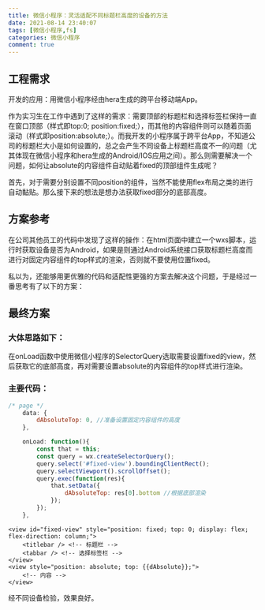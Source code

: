 ```yaml
---
title: 微信小程序：灵活适配不同标题栏高度的设备的方法
date: 2021-08-14 23:40:07
tags: [微信小程序,fs]
categories: 微信小程序
comment: true
---
```


## 工程需求

开发的应用：用微信小程序经由hera生成的跨平台移动端App。

作为实习生在工作中遇到了这样的需求：需要顶部的标题栏和选择标签栏保持一直在窗口顶部（样式即top:0; position:fixed;），而其他的内容组件则可以随着页面滚动（样式即position:absolute;）。而我开发的小程序属于跨平台App，不知道公司的标题栏大小是如何设置的，总之会产生不同设备上标题栏高度不一的问题（尤其体现在微信小程序和hera生成的Android/IOS应用之间）。那么则需要解决一个问题，如何让absolute的内容组件自动贴着fixed的顶部组件生成呢？

首先，对于需要分别设置不同position的组件，当然不能使用flex布局之类的进行自动黏贴。那么接下来的想法是想办法获取fixed部分的底部高度。

## 方案参考

在公司其他员工的代码中发现了这样的操作：在html页面中建立一个wxs脚本，运行时获取设备是否为Android，如果是则通过Android系统接口获取标题栏高度而进行对固定内容组件的top样式的渲染，否则就不要使用位置fixed。

私以为，还能够用更优雅的代码和适配性更强的方案去解决这个问题，于是经过一番思考有了以下的方案：

<!-- more -->

## 最终方案

### 大体思路如下：

在onLoad函数中使用微信小程序的SelectorQuery选取需要设置fixed的view，然后获取它的底部高度，再对需要设置absolute的内容组件的top样式进行渲染。

### 主要代码：

``` javascript index.js
/* page */
	data: {
		dAbsoluteTop: 0, //准备设置固定内容组件的高度
	},

	onLoad: function(){
		const that = this;
		const query = wx.createSelectorQuery();
		query.select('#fixed-view').boundingClientRect();
		query.selectViewport().scrollOffset();
		query.exec(function(res){
			that.setData({
				dAbsoluteTop: res[0].bottom //根据底部渲染
			});
		});
	},
```

``` wxml index.wxml
<view id="fixed-view" style="position: fixed; top: 0; display: flex; flex-direction: column;">
	<titlebar /> <!-- 标题栏 -->
	<tabbar /> <!-- 选择标签栏 -->
</view>
<view style="position: absolute; top: {{dAbsolute}};">
	<!-- 内容 -->
</view>
```

经不同设备检验，效果良好。